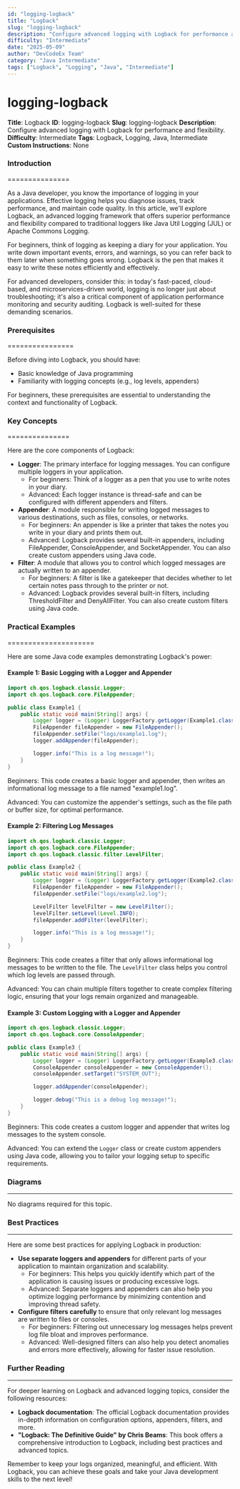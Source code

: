 ```yaml
---
id: "logging-logback"
title: "Logback"
slug: "logging-logback"
description: "Configure advanced logging with Logback for performance and flexibility."
difficulty: "Intermediate"
date: "2025-05-09"
author: "DevCodeEx Team"
category: "Java Intermediate"
tags: ["Logback", "Logging", "Java", "Intermediate"]
---
```


**logging-logback**
===============

**Title**: Logback
**ID**: logging-logback
**Slug**: logging-logback
**Description**: Configure advanced logging with Logback for performance and flexibility.
**Difficulty**: Intermediate
**Tags**: Logback, Logging, Java, Intermediate
**Custom Instructions**: None

### Introduction
===============

As a Java developer, you know the importance of logging in your applications. Effective logging helps you diagnose issues, track performance, and maintain code quality. In this article, we'll explore Logback, an advanced logging framework that offers superior performance and flexibility compared to traditional loggers like Java Util Logging (JUL) or Apache Commons Logging.

For beginners, think of logging as keeping a diary for your application. You write down important events, errors, and warnings, so you can refer back to them later when something goes wrong. Logback is the pen that makes it easy to write these notes efficiently and effectively.

For advanced developers, consider this: in today's fast-paced, cloud-based, and microservices-driven world, logging is no longer just about troubleshooting; it's also a critical component of application performance monitoring and security auditing. Logback is well-suited for these demanding scenarios.

### Prerequisites
================

Before diving into Logback, you should have:

* Basic knowledge of Java programming
* Familiarity with logging concepts (e.g., log levels, appenders)

For beginners, these prerequisites are essential to understanding the context and functionality of Logback.

### Key Concepts
===============

Here are the core components of Logback:

* **Logger**: The primary interface for logging messages. You can configure multiple loggers in your application.
	+ For beginners: Think of a logger as a pen that you use to write notes in your diary.
	+ Advanced: Each logger instance is thread-safe and can be configured with different appenders and filters.
* **Appender**: A module responsible for writing logged messages to various destinations, such as files, consoles, or networks.
	+ For beginners: An appender is like a printer that takes the notes you write in your diary and prints them out.
	+ Advanced: Logback provides several built-in appenders, including FileAppender, ConsoleAppender, and SocketAppender. You can also create custom appenders using Java code.
* **Filter**: A module that allows you to control which logged messages are actually written to an appender.
	+ For beginners: A filter is like a gatekeeper that decides whether to let certain notes pass through to the printer or not.
	+ Advanced: Logback provides several built-in filters, including ThresholdFilter and DenyAllFilter. You can also create custom filters using Java code.

### Practical Examples
=====================

Here are some Java code examples demonstrating Logback's power:

#### Example 1: Basic Logging with a Logger and Appender
```java
import ch.qos.logback.classic.Logger;
import ch.qos.logback.core.FileAppender;

public class Example1 {
    public static void main(String[] args) {
        Logger logger = (Logger) LoggerFactory.getLogger(Example1.class);
        FileAppender fileAppender = new FileAppender();
        fileAppender.setFile("logs/example1.log");
        logger.addAppender(fileAppender);

        logger.info("This is a log message!");
    }
}
```
Beginners: This code creates a basic logger and appender, then writes an informational log message to a file named "example1.log".

Advanced: You can customize the appender's settings, such as the file path or buffer size, for optimal performance.

#### Example 2: Filtering Log Messages
```java
import ch.qos.logback.classic.Logger;
import ch.qos.logback.core.FileAppender;
import ch.qos.logback.classic.filter.LevelFilter;

public class Example2 {
    public static void main(String[] args) {
        Logger logger = (Logger) LoggerFactory.getLogger(Example2.class);
        FileAppender fileAppender = new FileAppender();
        fileAppender.setFile("logs/example2.log");

        LevelFilter levelFilter = new LevelFilter();
        levelFilter.setLevel(Level.INFO);
        fileAppender.addFilter(levelFilter);

        logger.info("This is a log message!");
    }
}
```
Beginners: This code creates a filter that only allows informational log messages to be written to the file. The `LevelFilter` class helps you control which log levels are passed through.

Advanced: You can chain multiple filters together to create complex filtering logic, ensuring that your logs remain organized and manageable.

#### Example 3: Custom Logging with a Logger and Appender
```java
import ch.qos.logback.classic.Logger;
import ch.qos.logback.core.ConsoleAppender;

public class Example3 {
    public static void main(String[] args) {
        Logger logger = (Logger) LoggerFactory.getLogger(Example3.class);
        ConsoleAppender consoleAppender = new ConsoleAppender();
        consoleAppender.setTarget("SYSTEM_OUT");

        logger.addAppender(consoleAppender);

        logger.debug("This is a debug log message!");
    }
}
```
Beginners: This code creates a custom logger and appender that writes log messages to the system console.

Advanced: You can extend the `Logger` class or create custom appenders using Java code, allowing you to tailor your logging setup to specific requirements.

### Diagrams
------------

No diagrams required for this topic.

### Best Practices
-----------------

Here are some best practices for applying Logback in production:

* **Use separate loggers and appenders** for different parts of your application to maintain organization and scalability.
	+ For beginners: This helps you quickly identify which part of the application is causing issues or producing excessive logs.
	+ Advanced: Separate loggers and appenders can also help you optimize logging performance by minimizing contention and improving thread safety.
* **Configure filters carefully** to ensure that only relevant log messages are written to files or consoles.
	+ For beginners: Filtering out unnecessary log messages helps prevent log file bloat and improves performance.
	+ Advanced: Well-designed filters can also help you detect anomalies and errors more effectively, allowing for faster issue resolution.

### Further Reading
------------------

For deeper learning on Logback and advanced logging topics, consider the following resources:

* **Logback documentation**: The official Logback documentation provides in-depth information on configuration options, appenders, filters, and more.
* **"Logback: The Definitive Guide" by Chris Beams**: This book offers a comprehensive introduction to Logback, including best practices and advanced topics.

Remember to keep your logs organized, meaningful, and efficient. With Logback, you can achieve these goals and take your Java development skills to the next level!